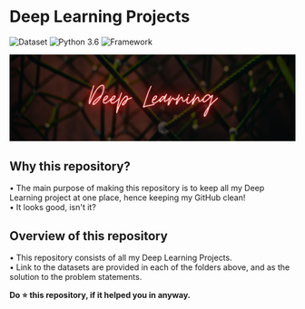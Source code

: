 # Deep Learning Projects
![Dataset](https://img.shields.io/badge/Dataset-Kaggle-blue.svg) ![Python 3.6](https://img.shields.io/badge/Python-3.6-brightgreen.svg) ![Framework](https://img.shields.io/badge/Framework-Keras/TensorFlow-orange.svg)

![DL](readme-resources/deep-learning-banner.png)

## Why this repository?
• The main purpose of making this repository is to keep all my Deep Learning project at one place, hence keeping my GitHub clean!<br/>
• It looks good, isn't it?

## Overview of this repository
• This repository consists of all my Deep Learning Projects.<br/>
• Link to the datasets are provided in each of the folders above, and as the solution to the problem statements.

**Do ⭐ this repository, if it helped you in anyway.**
